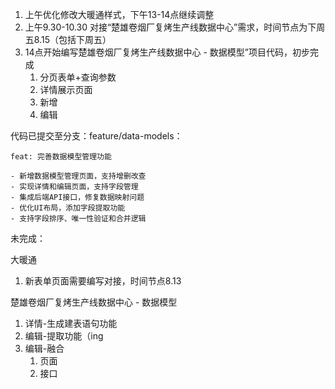 1. 上午优化修改大暖通样式，下午13-14点继续调整
2. 上午9.30-10.30 对接“楚雄卷烟厂复烤生产线数据中心”需求，时间节点为下周五8.15（包括下周五）
3. 14点开始编写楚雄卷烟厂复烤生产线数据中心 - 数据模型”项目代码，初步完成
    1. 分页表单+查询参数
    2. 详情展示页面
    3. 新增
    4. 编辑

代码已提交至分支：feature/data-models：

```plain
feat: 完善数据模型管理功能

- 新增数据模型管理页面，支持增删改查
- 实现详情和编辑页面，支持字段管理
- 集成后端API接口，修复数据映射问题
- 优化UI布局，添加字段提取功能
- 支持字段排序、唯一性验证和合并逻辑
```



未完成：

大暖通

1. 新表单页面需要编写对接，时间节点8.13



楚雄卷烟厂复烤生产线数据中心 - 数据模型

1. 详情-生成建表语句功能
2. 编辑-提取功能（ing
3. 编辑-融合
    1. 页面
    2. 接口







